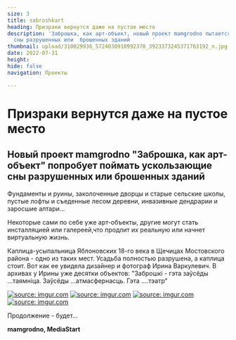 ```yaml
---
size: 3
title: sabroshkart
heading: Призраки вернутся даже на пустое место
description: 'Заброшка, как арт-объект, новый проект mamgrodno пытается поймать ускользающие
  сны разрушенных или  брошенных зданий       '
thumbnail: upload/310029936_5724030910992378_3923373245371763192_n.jpg
date: 2022-07-31
height: 
hide: false
navigation: Проекты

---
```

# **Призраки вернутся даже на пустое место**

## Новый проект mamgrodno "Заброшка, как арт-объект" попробует поймать ускользающие сны разрушенных или  брошенных зданий

Фундаменты и руины, заколоченные дворцы и старые сельские школы, пустые лофты и съеденные лесом деревни, инвазивные  дендрарии и заросшие алтари... 

Некоторые сами по себе уже арт-объекты, другие могут стать инсталляцией или галереей,что продлит их реальную или начнет виртуальную жизнь.

Каплица-усыпальница Яблоновских 18-го века в Щечицах Мостовского района - одно из таких мест. Усадьба полностью разрушена, а каплица стоит. Вот как ее увидела дизайнер и фотограф Ирина Варкулевич. В архивах у Ирины уже десятки объектов: "Заброшкі - гэта заўсёды ...таямніца. Заўсёды ...атмасфернасць. Гэта ....тэатр"

<div class="gallery2">
<!-- Смените gallery2 на gallery3 или gallery4, цифра определяет количество картинок в одном ряду -->
<a href="https://imgur.com/fD0K2mL"><img src="https://i.imgur.com/fD0K2mL.jpg" title="source: imgur.com" /></a>
<a href="https://imgur.com/rSp7OtO"><img src="https://i.imgur.com/rSp7OtO.jpg" title="source: imgur.com" /></a>
<a href="https://imgur.com/Mj8ZZxG"><img src="https://i.imgur.com/Mj8ZZxG.jpg" title="source: imgur.com" /></a>
<a href="https://imgur.com/iQHO0Zb"><img src="https://i.imgur.com/iQHO0Zb.jpg" title="source: imgur.com" /></a>
</div>

Продолжение - будет...

**mamgrodno, MediaStart**

